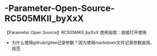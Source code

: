 # -Parameter-Open-Source-RC505MKII_byXxX
【Parameter Open Source】RC505MKII_byXxX
使用指南：直接打开使用

- 为什么使用github/gitee记录参数？因为使用markdown文件记录参数直观、规范
